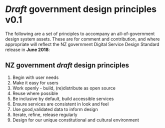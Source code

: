 # *Draft* government design principles v0.1

The following are a set of principles to accompany an all-of-government design system assets.  These are for comment and contribution, and where appropriate will reflect the NZ government Digital Service Design Standard release in **June 2018**:

## NZ government *draft* design principles

1.	Begin with user needs
1.	Make it easy for users
1.	Work openly - build, (re)distribute as open source
1.	Reuse where possible
1.	Be inclusive by default, build accessible services
1.	Ensure services are consistent in look and feel
1.	Use good,validated data to inform design
1.	Iterate, refine, release regularly
1.	Design for our unique constitutional and cultural environment
